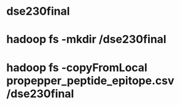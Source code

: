# dse230final

# hadoop fs -mkdir /dse230final
# hadoop fs -copyFromLocal propepper_peptide_epitope.csv /dse230final
